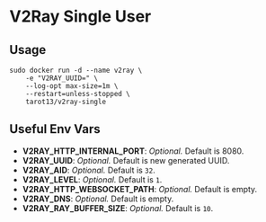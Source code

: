# V2Ray Single User    

## Usage  

```
sudo docker run -d --name v2ray \
    -e "V2RAY_UUID=" \
    --log-opt max-size=1m \
    --restart=unless-stopped \
    tarot13/v2ray-single
```

## Useful Env Vars    
* **V2RAY_HTTP_INTERNAL_PORT**: *Optional.* Default is 8080.    
* **V2RAY_UUID**: *Optional.* Default is new generated UUID.    
* **V2RAY_AID**: *Optional.* Default is `32`.    
* **V2RAY_LEVEL**: *Optional.* Default is `1`.    
* **V2RAY_HTTP_WEBSOCKET_PATH**: *Optional.* Default is empty.    
* **V2RAY_DNS**: *Optional.* Default is empty.    
* **V2RAY_RAY_BUFFER_SIZE**: *Optional.* Default is `10`.    